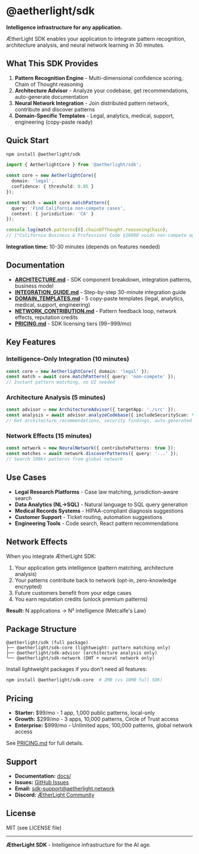 # @aetherlight/sdk

**Intelligence infrastructure for any application.**

ÆtherLight SDK enables your application to integrate pattern recognition, architecture analysis, and neural network learning in 30 minutes.

## What This SDK Provides

1. **Pattern Recognition Engine** - Multi-dimensional confidence scoring, Chain of Thought reasoning
2. **Architecture Advisor** - Analyze your codebase, get recommendations, auto-generate documentation
3. **Neural Network Integration** - Join distributed pattern network, contribute and discover patterns
4. **Domain-Specific Templates** - Legal, analytics, medical, support, engineering (copy-paste ready)

## Quick Start

```bash
npm install @aetherlight/sdk
```

```typescript
import { AetherlightCore } from '@aetherlight/sdk';

const core = new AetherlightCore({
  domain: 'legal',
  confidence: { threshold: 0.85 }
});

const match = await core.matchPattern({
  query: 'Find California non-compete cases',
  context: { jurisdiction: 'CA' }
});

console.log(match.patterns[0].chainOfThought.reasoningChain);
// ["California Business & Professions Code §16600 voids non-compete agreements", ...]
```

**Integration time:** 10-30 minutes (depends on features needed)

## Documentation

- **[ARCHITECTURE.md](./docs/ARCHITECTURE.md)** - SDK component breakdown, integration patterns, business model
- **[INTEGRATION_GUIDE.md](./docs/INTEGRATION_GUIDE.md)** - Step-by-step 30-minute integration guide
- **[DOMAIN_TEMPLATES.md](./docs/DOMAIN_TEMPLATES.md)** - 5 copy-paste templates (legal, analytics, medical, support, engineering)
- **[NETWORK_CONTRIBUTION.md](./docs/NETWORK_CONTRIBUTION.md)** - Pattern feedback loop, network effects, reputation credits
- **[PRICING.md](./docs/PRICING.md)** - SDK licensing tiers ($99-$999/mo)

## Key Features

### Intelligence-Only Integration (10 minutes)
```typescript
const core = new AetherlightCore({ domain: 'legal' });
const match = await core.matchPattern({ query: 'non-compete' });
// Instant pattern matching, no UI needed
```

### Architecture Analysis (5 minutes)
```typescript
const advisor = new ArchitectureAdvisor({ targetApp: './src' });
const analysis = await advisor.analyzeCodebase({ includeSecurityScan: true });
// Get architecture recommendations, security findings, auto-generated docs
```

### Network Effects (15 minutes)
```typescript
const network = new NeuralNetwork({ contributePatterns: true });
const matches = await network.discoverPatterns({ query: '...' });
// Search 100k+ patterns from global network
```

## Use Cases

- **Legal Research Platforms** - Case law matching, jurisdiction-aware search
- **Data Analytics (NL→SQL)** - Natural language to SQL query generation
- **Medical Records Systems** - HIPAA-compliant diagnosis suggestions
- **Customer Support** - Ticket routing, automation suggestions
- **Engineering Tools** - Code search, React pattern recommendations

## Network Effects

When you integrate ÆtherLight SDK:
1. Your application gets intelligence (pattern matching, architecture analysis)
2. Your patterns contribute back to network (opt-in, zero-knowledge encrypted)
3. Future customers benefit from your edge cases
4. You earn reputation credits (unlock premium patterns)

**Result:** N applications → N² intelligence (Metcalfe's Law)

## Package Structure

```
@aetherlight/sdk (full package)
├── @aetherlight/sdk-core (lightweight: pattern matching only)
├── @aetherlight/sdk-advisor (architecture analysis only)
└── @aetherlight/sdk-network (DHT + neural network only)
```

Install lightweight packages if you don't need all features:
```bash
npm install @aetherlight/sdk-core  # 2MB (vs 10MB full SDK)
```

## Pricing

- **Starter:** $99/mo - 1 app, 1,000 public patterns, local-only
- **Growth:** $299/mo - 3 apps, 10,000 patterns, Circle of Trust access
- **Enterprise:** $999/mo - Unlimited apps, 100,000 patterns, global network access

See [PRICING.md](./docs/PRICING.md) for full details.

## Support

- **Documentation:** [docs/](./docs/)
- **Issues:** [GitHub Issues](https://github.com/AEtherlight-ai/lumina/issues)
- **Email:** sdk-support@aetherlight.network
- **Discord:** [ÆtherLight Community](https://discord.gg/aetherlight)

## License

MIT (see LICENSE file)

---

**ÆtherLight SDK** - Intelligence infrastructure for the AI age.
